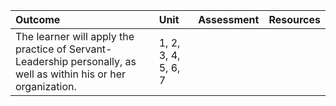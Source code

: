 | Outcome | Unit | Assessment | Resources |
| :--- | :--- | :--- | :--- |
| The learner will apply the practice of Servant-Leadership personally, as well as within his or her organization. | 1, 2, 3, 4, 5, 6, 7 |  |  |



